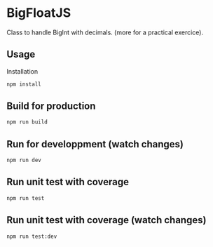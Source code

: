 
# BigFloatJS
Class to handle BigInt with decimals. (more for a practical exercice).

## Usage
Installation
``` sh
npm install
```

## Build for production
``` sh
npm run build
```

## Run for developpment (watch changes)
``` sh
npm run dev
```

## Run unit test with coverage
``` sh
npm run test
```

## Run unit test with coverage (watch changes)
``` sh
npm run test:dev
```
